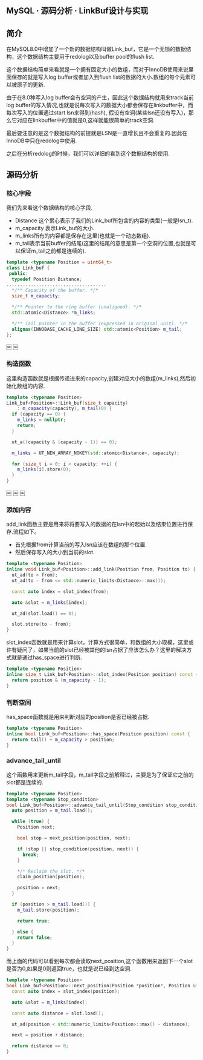 ## MySQL · 源码分析 · LinkBuf设计与实现


    
## 简介

在MySQL8.0中增加了一个新的数据结构叫做Link_buf，它是一个无锁的数据结构，这个数据结构主要用于redolog以及buffer pool的flush list.  


这个数据结构简单来看就是一个拥有固定大小的数组，而对于InnoDB使用来说里面保存的就是写入log buffer或者加入到flush list的数据的大小.数组的每个元素可以被原子的更新.  


由于在8.0种写入log buffer会有空洞的产生，因此这个数据结构就用来track当前log buffer的写入情况,也就是说每次写入的数据大小都会保存在linkbuffer中，而每次写入的位置通过start lsn来得到(hash),  假设有空洞(某些lsn还没有写入)，那么它对应在linkbuffer中的值就是0,这样就能很简单的track空洞.  


最后要注意的是这个数据结构的前提就是LSN是一直增长且不会重复的.因此在InnoDB中只在redolog中使用.  


之后在分析redolog的时候，我们可以详细的看到这个数据结构的使用.  

## 源码分析
### 核心字段


我们先来看这个数据结构的核心字段.  

* Distance 这个累心表示了我们的Link_buf所包含的内容的类型(一般是lsn_t).
* m_capacity 表示Link_buf的大小.
* m_links所有的内容都是保存在这里(也就是一个动态数组).
* m_tail表示当前buffer的结尾(这里的结尾的意思是第一个空洞的位置,也就是可以保证m_tail之前都是连续的).


```cpp
template <typename Position = uint64_t>
class Link_buf {
 public:
  typedef Position Distance;
.....................................
  */** Capacity of the buffer. */*
  size_t m_capacity;

  */** Pointer to the ring buffer (unaligned). */*
  std::atomic<Distance> *m_links;

  */** Tail pointer in the buffer (expressed in original unit). */*
  alignas(INNOBASE_CACHE_LINE_SIZE) std::atomic<Position> m_tail;
};


```

￼ ￼  

### 构造函数


这里构造函数就是根据传递进来的capacity,创建对应大小的数组(m_links),然后初始化数组的内容.  

```cpp
template <typename Position>
Link_buf<Position>::Link_buf(size_t capacity)
    : m_capacity(capacity), m_tail(0) {
  if (capacity == 0) {
    m_links = nullptr;
    return;
  }

  ut_a((capacity & (capacity - 1)) == 0);

  m_links = UT_NEW_ARRAY_NOKEY(std::atomic<Distance>, capacity);

  for (size_t i = 0; i < capacity; ++i) {
    m_links[i].store(0);
  }
}


```

￼ ￼ ￼  
### 添加内容


add_link函数主要是用来将将要写入的数据的在lsn中的起始以及结束位置进行保存.流程如下。  

* 首先根据from计算当前的写入lsn应该在数组的那个位置.
* 然后保存写入的大小到当前的slot.


```cpp
template <typename Position>
inline void Link_buf<Position>::add_link(Position from, Position to) {
  ut_ad(to > from);
  ut_ad(to - from <= std::numeric_limits<Distance>::max());

  const auto index = slot_index(from);

  auto &slot = m_links[index];

  ut_ad(slot.load() == 0);

  slot.store(to - from);
}


```


slot_index函数就是用来计算slot，计算方式很简单，和数组的大小取模，这里或许有疑问了，如果当前的slot已经被其他的lsn占据了应该怎么办？这里的解决方式就是通过has_space进行判断.  

```cpp
template <typename Position>
inline size_t Link_buf<Position>::slot_index(Position position) const {
  return position & (m_capacity - 1);
}


```

### 判断空间


has_space函数就是用来判断对应的position是否已经被占据.  

```cpp
template <typename Position>
inline bool Link_buf<Position>::has_space(Position position) const {
  return tail() + m_capacity > position;
}


```

### advance_tail_until

这个函数用来更新m_tail字段，m_tail字段之前解释过，主要是为了保证它之前的slot都是连续的.  

```cpp
template <typename Position>
template <typename Stop_condition>
bool Link_buf<Position>::advance_tail_until(Stop_condition stop_condition) {
  auto position = m_tail.load();

  while (true) {
    Position next;

    bool stop = next_position(position, next);

    if (stop || stop_condition(position, next)) {
      break;
    }

    */* Reclaim the slot. */*
    claim_position(position);

    position = next;
  }

  if (position > m_tail.load()) {
    m_tail.store(position);

    return true;

  } else {
    return false;
  }
}


```


而上面的代码可以看到每次都会读取next_position,这个函数用来返回下一个slot是否为0,如果是0则返回true，也就是说已经到达空洞.  

```cpp
template <typename Position>
bool Link_buf<Position>::next_position(Position *position*, Position &*next*) {
  const auto index = slot_index(position);

  auto &slot = m_links[index];

  const auto distance = slot.load();

  ut_ad(position < std::numeric_limits<Position>::max() - distance);

  next = position + distance;

  return distance == 0;
}


```

